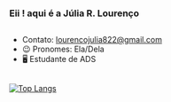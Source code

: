 ### Eii ! aqui é a Júlia R. Lourenço


##

- Contato: lourencojulia822@gmail.com
- 😉 Pronomes: Ela/Dela
- 🖥️ Estudante de ADS

##
[![Top Langs](https://github-readme-stats.vercel.app/api/top-langs/?username=ju019)](https://github.com/anuraghazra/github-readme-stats)
